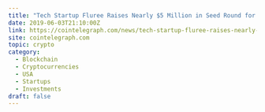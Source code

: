 ```yaml
---
title: "Tech Startup Fluree Raises Nearly $5 Million in Seed Round for Blockchain Database"
date: 2019-06-03T21:10:00Z
link: https://cointelegraph.com/news/tech-startup-fluree-raises-nearly-5-million-in-seed-round-for-blockchain-database?utm_medium=RSS&utm_source=hune
site: cointelegraph.com
topic: crypto
category:
  - Blockchain
  - Cryptocurrencies
  - USA
  - Startups
  - Investments
draft: false
---
```

